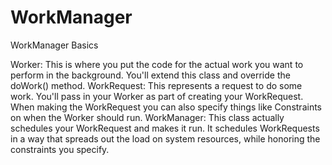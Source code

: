 WorkManager 
===================================
WorkManager Basics

Worker: This is where you put the code for the actual work you want to perform in the background. You'll extend this class and override the doWork() method.
WorkRequest: This represents a request to do some work. You'll pass in your Worker as part of creating your WorkRequest. When making the WorkRequest you can also specify things like Constraints on when the Worker should run.
WorkManager: This class actually schedules your WorkRequest and makes it run. It schedules WorkRequests in a way that spreads out the load on system resources, while honoring the constraints you specify.



